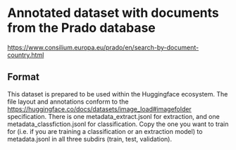 # Annotated dataset with documents from the Prado database

<https://www.consilium.europa.eu/prado/en/search-by-document-country.html>

## Format
This dataset is prepared to be used within the Huggingface ecosystem. The file layout and annotations conform to the <https://huggingface.co/docs/datasets/image_load#imagefolder> specification.  There is one metadata_extract.jsonl for extraction, and one metadata_classfiction.jsonl for classification. Copy the one you want to train for (i.e. if you are training a classification or an extraction model) to metadata.jsonl in all three subdirs (train, test, validation). 
